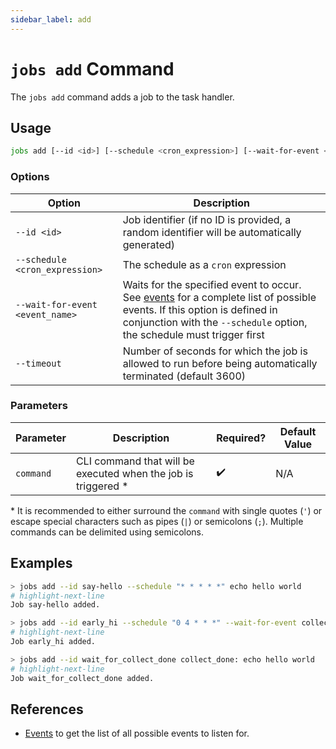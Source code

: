 ```yaml
---
sidebar_label: add
---
```


# `jobs add` Command

The `jobs add` command adds a job to the task handler.

## Usage

```bash
jobs add [--id <id>] [--schedule <cron_expression>] [--wait-for-event <event_name>] <command>
```

### Options

| Option | Description |
| --- | --- |
| `--id <id>` | Job identifier (if no ID is provided, a random identifier will be automatically generated) |
| `--schedule <cron_expression>` | The schedule as a `cron` expression |
| `--wait-for-event <event_name>` | Waits for the specified event to occur. See [events](../../../events.md) for a complete list of possible events. If this option is defined in conjunction with the `--schedule` option, the schedule must trigger first |
| `--timeout` | Number of seconds for which the job is allowed to run before being automatically terminated (default 3600) |

### Parameters

| Parameter | Description                                                    | Required? | Default Value |
| --------- | -------------------------------------------------------------- | --------- | ------------- |
| `command` | CLI command that will be executed when the job is triggered \* | ✔️        | N/A           |

\* It is recommended to either surround the `command` with single quotes (`'`) or escape special characters such as pipes (`|`) or semicolons (`;`). Multiple commands can be delimited using semicolons.

## Examples

```bash title="Print 'hello world' to the console every minute"
> jobs add --id say-hello --schedule "* * * * *" echo hello world
# highlight-next-line
​Job say-hello added.
```

```bash title="At 4am each morning, wait for message of type collect_done and print a message"
> jobs add --id early_hi --schedule "0 4 * * *" --wait-for-event collect_done 'match is("volume") | format id'
# highlight-next-line
​Job early_hi added.
```

```bash title="Wait for message of type collect_done and print a message"
> jobs add --id wait_for_collect_done collect_done: echo hello world
# highlight-next-line
​Job wait_for_collect_done added.
```

## References

- [Events](../../../events.md) to get the list of all possible events to listen for.

